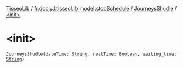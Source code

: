 [TisseoLib](../../index.md) / [fr.docjyJ.tisseoLib.model.stopSchedule](../index.md) / [JourneysShudle](index.md) / [&lt;init&gt;](./-init-.md)

# &lt;init&gt;

`JourneysShudle(dateTime: `[`String`](https://kotlinlang.org/api/latest/jvm/stdlib/kotlin/-string/index.html)`, realTime: `[`Boolean`](https://kotlinlang.org/api/latest/jvm/stdlib/kotlin/-boolean/index.html)`, waiting_time: `[`String`](https://kotlinlang.org/api/latest/jvm/stdlib/kotlin/-string/index.html)`)`